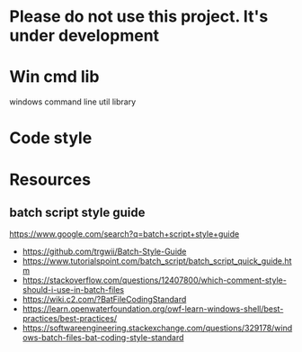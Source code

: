 Please do not use this project. It's under development
======================================================

# Win cmd lib
windows command line util library
 
# Code style

# Resources
## batch script style guide
https://www.google.com/search?q=batch+script+style+guide

* https://github.com/trgwii/Batch-Style-Guide
* https://www.tutorialspoint.com/batch_script/batch_script_quick_guide.htm
* https://stackoverflow.com/questions/12407800/which-comment-style-should-i-use-in-batch-files
* https://wiki.c2.com/?BatFileCodingStandard
* https://learn.openwaterfoundation.org/owf-learn-windows-shell/best-practices/best-practices/
* https://softwareengineering.stackexchange.com/questions/329178/windows-batch-files-bat-coding-style-standard
